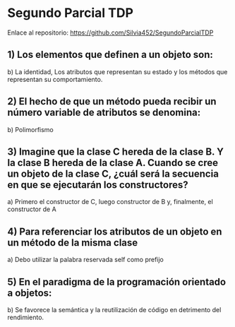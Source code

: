 # Segundo Parcial TDP

Enlace al repositorio: https://github.com/Silvia452/SegundoParcialTDP

## 1) Los elementos que definen a un objeto son:
b) La identidad, Los atributos que representan su estado y los métodos que representan su comportamiento.

## 2) El hecho de que un método pueda recibir un número variable de atributos se denomina: 
b) Polimorfismo

## 3) Imagine que la clase C hereda de la clase B. Y la clase B hereda de la clase A. Cuando se cree un objeto de la clase C, ¿cuál será la secuencia en que se ejecutarán los constructores?
a) Primero el constructor de C, luego constructor de B y, finalmente, el constructor de A

## 4) Para referenciar los atributos de un objeto en un método de la misma clase
a) Debo utilizar la palabra reservada self como prefijo

## 5) En el paradigma de la programación orientado a objetos:
b) Se favorece la semántica y la reutilización de código en detrimento del rendimiento.

